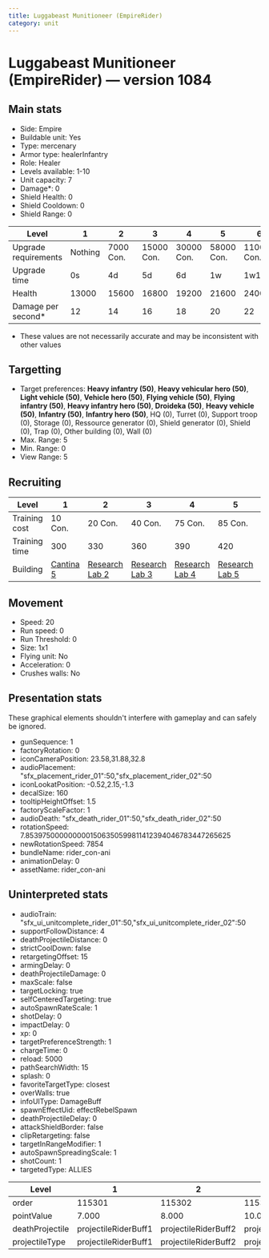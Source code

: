 ```yaml
---
title: Luggabeast Munitioneer (EmpireRider)
category: unit
---
```


# Luggabeast Munitioneer (EmpireRider) — version 1084

## Main stats

  * Side: Empire
  * Buildable unit: Yes
  * Type: mercenary
  * Armor type: healerInfantry
  * Role: Healer
  * Levels available: 1-10
  * Unit capacity: 7
  * Damage*: 0
  * Shield Health: 0
  * Shield Cooldown: 0
  * Shield Range: 0

|Level               |1      |2        |3         |4         |5         |6          |7          |8          |9          |10         |
|--------------------|-------|---------|----------|----------|----------|-----------|-----------|-----------|-----------|-----------|
|Upgrade requirements|Nothing|7000 Con.|15000 Con.|30000 Con.|58000 Con.|110000 Con.|140000 Con.|160000 Con.|165000 Con.|168000 Con.|
|Upgrade time        |0s     |4d       |5d        |6d        |1w        |1w1d       |1w2d       |1w3d       |1w4d       |1w5d       |
|Health              |13000  |15600    |16800     |19200     |21600     |24000      |26400      |28800      |31200      |36000      |
|Damage per second*  |12     |14       |16        |18        |20        |22         |24         |26         |28         |30         |

* These values are not necessarily accurate and may be inconsistent with other values

## Targetting

  * Target preferences: **Heavy infantry (50)**, **Heavy vehicular hero (50)**, **Light vehicle (50)**, **Vehicle hero (50)**, **Flying vehicle (50)**, **Flying infantry (50)**, **Heavy infantry hero (50)**, **Droideka (50)**, **Heavy vehicle (50)**, **Infantry (50)**, **Infantry hero (50)**, HQ (0), Turret (0), Support troop (0), Storage (0), Ressource generator (0), Shield generator (0), Shield (0), Trap (0), Other building (0), Wall (0)
  * Max. Range: 5
  * Min. Range: 0
  * View Range: 5

## Recruiting

|Level        |1                                        |2                                      |3                                      |4                                      |5                                      |6                                      |7                                      |8                                      |9                                      |10                                      |
|-------------|-----------------------------------------|---------------------------------------|---------------------------------------|---------------------------------------|---------------------------------------|---------------------------------------|---------------------------------------|---------------------------------------|---------------------------------------|----------------------------------------|
|Training cost|10 Con.                                  |20 Con.                                |40 Con.                                |75 Con.                                |85 Con.                                |125 Con.                               |170 Con.                               |230 Con.                               |310 Con.                               |525 Con.                                |
|Training time|300                                      |330                                    |360                                    |390                                    |420                                    |450                                    |480                                    |510                                    |540                                    |570                                     |
|Building     |[Cantina 5](empireContrabandCantina.html)|[Research Lab 2](empireOffenseLab.html)|[Research Lab 3](empireOffenseLab.html)|[Research Lab 4](empireOffenseLab.html)|[Research Lab 5](empireOffenseLab.html)|[Research Lab 6](empireOffenseLab.html)|[Research Lab 7](empireOffenseLab.html)|[Research Lab 8](empireOffenseLab.html)|[Research Lab 9](empireOffenseLab.html)|[Research Lab 10](empireOffenseLab.html)|

## Movement

  * Speed: 20
  * Run speed: 0
  * Run Threshold: 0
  * Size: 1x1
  * Flying unit: No
  * Acceleration: 0
  * Crushes walls: No

## Presentation stats

These graphical elements shouldn't interfere with gameplay and can safely be ignored.

  * gunSequence: 1
  * factoryRotation: 0
  * iconCameraPosition: 23.58,31.88,32.8
  * audioPlacement: "sfx_placement_rider_01":50,"sfx_placement_rider_02":50
  * iconLookatPosition: -0.52,2.15,-1.3
  * decalSize: 160
  * tooltipHeightOffset: 1.5
  * factoryScaleFactor: 1
  * audioDeath: "sfx_death_rider_01":50,"sfx_death_rider_02":50
  * rotationSpeed: 7.8539750000000001506350599811412394046783447265625
  * newRotationSpeed: 7854
  * bundleName: rider_con-ani
  * animationDelay: 0
  * assetName: rider_con-ani

## Uninterpreted stats

  * audioTrain: "sfx_ui_unitcomplete_rider_01":50,"sfx_ui_unitcomplete_rider_02":50
  * supportFollowDistance: 4
  * deathProjectileDistance: 0
  * strictCoolDown: false
  * retargetingOffset: 15
  * armingDelay: 0
  * deathProjectileDamage: 0
  * maxScale: false
  * targetLocking: true
  * selfCenteredTargeting: true
  * autoSpawnRateScale: 1
  * shotDelay: 0
  * impactDelay: 0
  * xp: 0
  * targetPreferenceStrength: 1
  * chargeTime: 0
  * reload: 5000
  * pathSearchWidth: 15
  * splash: 0
  * favoriteTargetType: closest
  * overWalls: true
  * infoUIType: DamageBuff
  * spawnEffectUid: effectRebelSpawn
  * deathProjectileDelay: 0
  * attackShieldBorder: false
  * clipRetargeting: false
  * targetInRangeModifier: 1
  * autoSpawnSpreadingScale: 1
  * shotCount: 1
  * targetedType: ALLIES

|Level          |1                   |2                   |3                   |4                   |5                   |6                   |7                   |8                   |9                   |10                   |
|---------------|--------------------|--------------------|--------------------|--------------------|--------------------|--------------------|--------------------|--------------------|--------------------|---------------------|
|order          |115301              |115302              |115303              |115304              |115305              |115306              |115307              |115308              |115309              |115310               |
|pointValue     |7.000               |8.000               |10.000              |11.000              |13.000              |14.000              |15.000              |17.000              |18.000              |21.000               |
|deathProjectile|projectileRiderBuff1|projectileRiderBuff2|projectileRiderBuff3|projectileRiderBuff4|projectileRiderBuff5|projectileRiderBuff6|projectileRiderBuff7|projectileRiderBuff8|projectileRiderBuff9|projectileRiderBuff10|
|projectileType |projectileRiderBuff1|projectileRiderBuff2|projectileRiderBuff3|projectileRiderBuff4|projectileRiderBuff5|projectileRiderBuff6|projectileRiderBuff7|projectileRiderBuff8|projectileRiderBuff9|projectileRiderBuff10|

